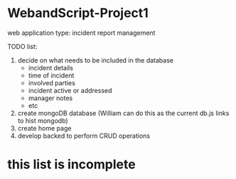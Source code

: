 # WebandScript-Project1

web application type: incident report management

TODO list:
1. decide on what needs to be included in the database
    - incident details
    - time of incident
    - involved parties
    - incident active or addressed
    - manager notes
    - etc
2. create mongoDB database (William can do this as the current db.js links to hist mongodb)
3. create home page
4. develop backed to perform CRUD operations

# this list is incomplete